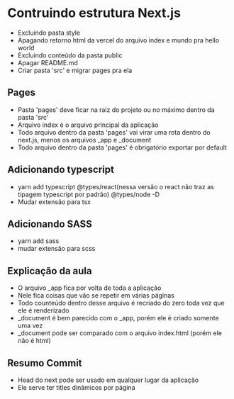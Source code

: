 # Contruindo estrutura Next.js
* Excluindo pasta style
* Apagando retorno html da vercel do arquivo index e mundo pra hello world
* Excluindo conteúdo da pasta public
* Apagar README.md
* Criar pasta 'src' e migrar pages pra ela 


## Pages
* Pasta 'pages' deve ficar na raiz do projeto ou no máximo dentro da pasta 'src'
* Arquivo index é o arquivo principal da aplicação
* Todo arquivo dentro da pasta 'pages' vai virar uma rota dentro do next.js, menos os arquivos _app e _document
* Todo arquivo dentro da pasta 'pages' é obrigatório exportar por default

## Adicionando typescript
* yarn add typescript @types/react(nessa versão o react não traz as tipagem typescript por padrão) @types/node -D
* Mudar extensão para tsx

## Adicionando SASS
* yarn add sass
* mudar extensão para scss

## Explicação da aula
* O arquivo _app fica por volta de toda a aplicação
* Nele fica coisas que vão se repetir em várias páginas
* Todo counteúdo dentro desse arquivo é recriado do zero toda vez que ele é renderizado
* _document é bem parecido com o _app, porém ele é criado somente uma vez
* _document pode ser comparado com o arquivo index.html (porém ele não é html)

## Resumo Commit
* Head do next pode ser usado em qualquer lugar da aplicação
* Ele serve ter titles dinâmicos por página

